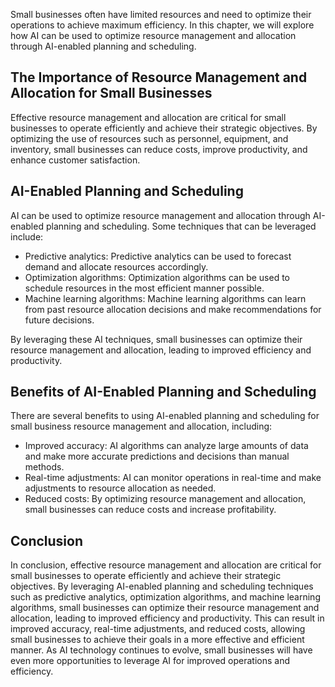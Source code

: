 

Small businesses often have limited resources and need to optimize their operations to achieve maximum efficiency. In this chapter, we will explore how AI can be used to optimize resource management and allocation through AI-enabled planning and scheduling.

The Importance of Resource Management and Allocation for Small Businesses
-------------------------------------------------------------------------

Effective resource management and allocation are critical for small businesses to operate efficiently and achieve their strategic objectives. By optimizing the use of resources such as personnel, equipment, and inventory, small businesses can reduce costs, improve productivity, and enhance customer satisfaction.

AI-Enabled Planning and Scheduling
----------------------------------

AI can be used to optimize resource management and allocation through AI-enabled planning and scheduling. Some techniques that can be leveraged include:

* Predictive analytics: Predictive analytics can be used to forecast demand and allocate resources accordingly.
* Optimization algorithms: Optimization algorithms can be used to schedule resources in the most efficient manner possible.
* Machine learning algorithms: Machine learning algorithms can learn from past resource allocation decisions and make recommendations for future decisions.

By leveraging these AI techniques, small businesses can optimize their resource management and allocation, leading to improved efficiency and productivity.

Benefits of AI-Enabled Planning and Scheduling
----------------------------------------------

There are several benefits to using AI-enabled planning and scheduling for small business resource management and allocation, including:

* Improved accuracy: AI algorithms can analyze large amounts of data and make more accurate predictions and decisions than manual methods.
* Real-time adjustments: AI can monitor operations in real-time and make adjustments to resource allocation as needed.
* Reduced costs: By optimizing resource management and allocation, small businesses can reduce costs and increase profitability.

Conclusion
----------

In conclusion, effective resource management and allocation are critical for small businesses to operate efficiently and achieve their strategic objectives. By leveraging AI-enabled planning and scheduling techniques such as predictive analytics, optimization algorithms, and machine learning algorithms, small businesses can optimize their resource management and allocation, leading to improved efficiency and productivity. This can result in improved accuracy, real-time adjustments, and reduced costs, allowing small businesses to achieve their goals in a more effective and efficient manner. As AI technology continues to evolve, small businesses will have even more opportunities to leverage AI for improved operations and efficiency.
